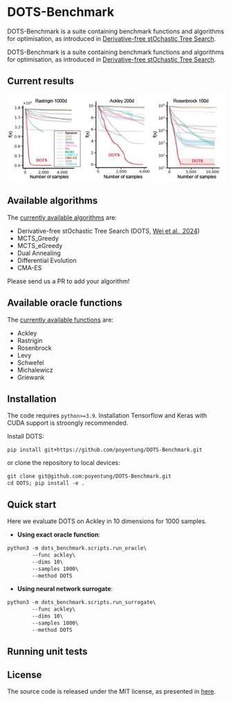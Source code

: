 # DOTS-Benchmark

DOTS-Benchmark is a suite containing benchmark functions and algorithms for optimisation, as introduced in [Derivative-free stOchastic Tree Search](https://arxiv.org/abs/2404.04062).

DOTS-Benchmark is a suite containing benchmark functions and algorithms for optimisation, as introduced in [Derivative-free stOchastic Tree Search](https://arxiv.org/abs/2404.04062).

## Current results

![Result table](dots_benchmark/results/benchmark.png)

## Available algorithms

The [currently available algorithms](dots_benchmark/algorithms.py) are:

* Derivative-free stOchastic Tree Search (DOTS, [Wei et al., 2024](https://arxiv.org/abs/2404.04062))
* MCTS_Greedy
* MCTS_eGreedy
* Dual Annealing
* Differential Evolution
* CMA-ES

Please send us a PR to add your algorithm!

## Available oracle functions

The [currently available functions](dots_benchmark/functions.py) are:

* Ackley
* Rastrigin
* Rosenbrock
* Levy
* Schwefel
* Michalewicz
* Griewank

## Installation

The code requires `python>=3.9`. Installation Tensorflow and Keras with CUDA support is stroongly recommended.

Install DOTS:

```
pip install git+https://github.com/poyentung/DOTS-Benchmark.git
```

or clone the repository to local devices:

```
git clone git@github.com:poyentung/DOTS-Benchmark.git
cd DOTS; pip install -e .
```

## Quick start

Here we evaluate DOTS on Ackley in 10 dimensions for 1000 samples.

- **Using exact oracle function**: 
```
python3 -m dots_benchmark.scripts.run_oracle\
        --func ackley\
        --dims 10\
        --samples 1000\
        --method DOTS
```


- **Using neural network surrogate**: 
```
python3 -m dots_benchmark.scripts.run_surrogate\
        --func ackley\
        --dims 10\
        --samples 1000\
        --method DOTS
```

## Running unit tests

## License

The source code is released under the MIT license, as presented in [here](LICENSE).